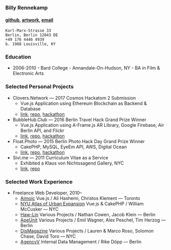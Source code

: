 ### Billy Rennekamp
#### [github](https://github.com/okwme), [artwork](https://billyrennekamp.com), [email](mailto:billy.rennekamp@gmail.com)
    Karl-Marx-Strasse 33
    Berlin, Berlin 12043 DE
    +49 176 4446 4939
    b. 1988 Louisville, KY

### Education
* 2006-2010 - Bard College - Annandale-On-Hudson, NY - BA in Film & Electronic Arts

### Selected Personal Projects
* Clovers.Network — 2017 Cosmos Hackatom 2 Submission
  * Vue.js Application using Ethereum Blockchain as Backend & Database
  * [link](https://clovers.network), [repo](https://github.com/okwme/clovers-dapp), [hackathon](www.hackathon.io/cosmos-hackathon1)
* BubbleHub.Club — 2016 Berlin Travel Hack Grand Prize Winner
  * Vue.js Application using A-Frame.js AR Library, Google Firebase, Air Berlin API, and Flickr
  * [link](https://bubblehub.club), [repo](https://github.com/okwme/bubblehub), [hackathon](https://www.tnooz.com/article/thack-berlin-Nov-2016/)
* Float.Photo — 2015 Berlin Photo Hack Day Grand Prize Winner
  * CakePHP, MySQL, EyeEm API, AWS, Digital Ocean
  * [link](https://bubblehub.club), [repo](https://github.com/okwme/float), [hackathon](https://www.eyeem.com/blog/the-winning-hacks-from-photo-hack-day-4-berlin/)
* Sivi.me — 2011 Curriculum Vitae as a Service
  * Exhibited a Klaus von Nichtssagend Gallery, NYC
  * [link](https://sivi.me), [repo](https://github.com/okwme/sivi)

### Selected Work Experience
* Freelance Web Developer, 2010–
  * [Aimoic](https://www.aiomic.ai/) Vue.js / Ali Hashemi, Christos Klement — Toronto
  * [NYU Atlas of Urban Expansion](http://atlasexpansionurbanacolombia.org) Vue.js & CakePHP / William McCusker — NYC
  * [Haw-Lin](http://haw-lin.com/) Various Projects / Nathan Cowen, Jacob Klein — Berlin
  * [ApeUnit](http://www.apeunit.com/en/) Various Projects / Emil Wagner, Alex Peschel, Tim Herzog — Berlin
  * [DisMagazine](http://dismagazine.com) Various Projects / Lauren & Marco Roso, Solomon Chase, David Toro — NYC
  * [AgencyV](https://agencyv.com) Internal Data Management / Rike Döpp — Berlin
